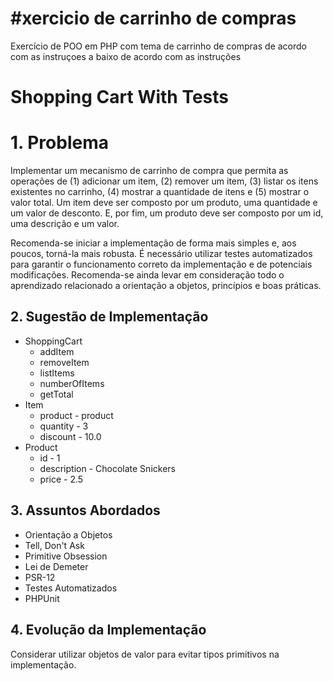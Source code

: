 # #xercicio de carrinho de compras
Exercício de POO em PHP com tema de carrinho de compras de acordo com as instruçoes a baixo de acordo com as instruções

# Shopping Cart With Tests

# 1. Problema

Implementar um mecanismo de carrinho de compra que permita as operações de (1) adicionar um item, (2) remover um item, (3) listar os itens existentes no carrinho, (4) mostrar a quantidade de itens e (5) mostrar o valor total. Um item deve ser composto por um produto, uma quantidade e um valor de desconto. E, por fim, um produto deve ser composto por um id, uma descrição e um valor.

Recomenda-se iniciar a implementação de forma mais simples e, aos poucos, torná-la mais robusta. É necessário utilizar testes automatizados para garantir o funcionamento correto da implementação e de potenciais modificações. Recomenda-se ainda levar em consideração todo o aprendizado relacionado a orientação a objetos, princípios e boas práticas.

## 2. Sugestão de Implementação

- ShoppingCart
    - addItem
    - removeItem
    - listItems
    - numberOfItems
    - getTotal
- Item
    - product - product
    - quantity - 3
    - discount - 10.0
- Product
    - id - 1
    - description - Chocolate Snickers
    - price - 2.5

## 3. Assuntos Abordados

* Orientação a Objetos
* Tell, Don't Ask
* Primitive Obsession
* Lei de Demeter
* PSR-12
* Testes Automatizados
* PHPUnit

## 4. Evolução da Implementação

Considerar utilizar objetos de valor para evitar tipos primitivos na implementação.
